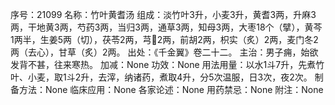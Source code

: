 序号：21099
名称：竹叶黄耆汤
组成：淡竹叶3升，小麦3升，黄耆3两，升麻3两，干地黄3两，芍药3两，当归3两，通草3两，知母3两，大枣18个（擘），黄芩1两半，生姜5两（切），茯苓2两，芎2两，前胡2两，枳实（炙）2两，麦门冬2两（去心），甘草（炙）2两。
出处：《千金翼》卷二十二。
主治：男子痈，始欲发背不甚，往来寒热。
加减：None
功效：None
用法用量：以水1斗7升，先煮竹叶、小麦，取1斗2升，去滓，纳诸药，煮取4升，分5次温服，日3次，夜2次。
制备方法：None
临床应用：None
各家论述：None
用药禁忌：None
附注：None
